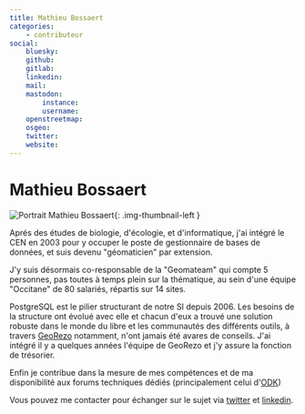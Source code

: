 ```yaml
---
title: Mathieu Bossaert
categories:
    - contributeur
social:
    bluesky:
    github:
    gitlab:
    linkedin:
    mail:
    mastodon:
        instance:
        username:
    openstreetmap:
    osgeo:
    twitter:
    website:
---
```


# Mathieu Bossaert

<!-- --8<-- [start:author-sign-block] -->

![Portrait Mathieu Bossaert](https://cdn.geotribu.fr/img/articles-blog-rdp/articles/odk_postgis_collecte/mb.jpeg "Portrait Mathieu Bossaert"){: .img-thumbnail-left }

Aprés des études de biologie, d'écologie, et d'informatique, j'ai intégré le CEN en 2003 pour y occuper le poste de gestionnaire de bases de données, et suis devenu "géomaticien" par extension.

J'y suis désormais co-responsable de la "Geomateam" qui compte 5 personnes, pas toutes à temps plein sur la thématique, au sein d'une équipe "Occitane" de 80 salariés, répartis sur 14 sites.

PostgreSQL est le pilier structurant de notre SI depuis 2006. Les besoins de la structure ont évolué avec elle et chacun d'eux a trouvé une solution robuste dans le monde du libre et les communautés des différents outils, à travers [GeoRezo](https://georezo.net) notamment, n'ont jamais été avares de conseils.
J'ai intégré il y a quelques années l'équipe de GeoRezo et j'y assure la fonction de trésorier.

Enfin je contribue dans la mesure de mes compétences et de ma disponibilité aux forums techniques dédiés (principalement celui d'[ODK](https://forum.getodk.org))

Vous pouvez me contacter pour échanger sur le sujet via [twitter](https://twitter.com/MathieuBossaert) et [linkedin](https://www.linkedin.com/in/mathieu-bossaert-08b73a205/).

<!-- --8<-- [end:author-sign-block] -->
